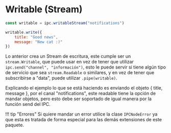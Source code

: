 # Writable (Stream)

```javascript
const writable = ipc.writableStream("notifications")

writable.write({
    title: "Good news",
    message: "New cat :)"
})
```

Lo anterior crea un Stream de escritura, este cumple ser un
`stream.Writable`, que puede usar en vez de tener que
utilizar `ipc.send("channel", "información")`, esto le puede
servir si tiene algún tipo de servicio que sea `stream.Readable`
o similares, y en vez de tener que subscribirse a "data", puede
utilizar `.pipe(writable)`.

Explicando el ejemplo lo que se está haciendo es enviando el
objeto { title, message }, por el canal "notifications", este
readable tiene la opción de mandar objetos, pero esto debe
ser soportado de igual manera por la función send del IPC.

!!! tip "Errores"
    Si quiere mandar un error utilice la clase `IPCNodeError`
    ya que esta es tratada de forma especial para las demás
    extensiones de este paquete.
